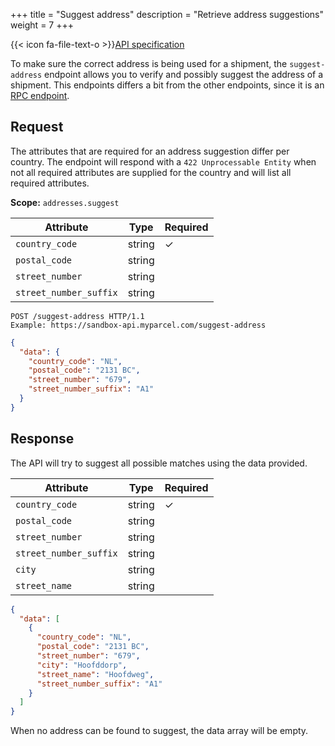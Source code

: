 +++
title = "Suggest address"
description = "Retrieve address suggestions"
weight = 7
+++

{{< icon fa-file-text-o >}}[API specification](https://docs.myparcel.com/api-specification#/RPC/post_suggest_address)

To make sure the correct address is being used for a shipment, the `suggest-address` endpoint allows you to verify and possibly suggest the address of a shipment. This endpoints differs a bit from the other endpoints, since it is an [RPC endpoint](/api/rpc-endpoints).

## Request

The attributes that are required for an address suggestion differ per country. The endpoint will respond with a `422 Unprocessable Entity` when not all required attributes are supplied for the country and will list all required attributes.

**Scope:** `addresses.suggest`

| Attribute              | Type   | Required |
|------------------------|--------|----------|
| `country_code`         | string | ✓        |
| `postal_code`          | string |          |
| `street_number`        | string |          |
| `street_number_suffix` | string |          |

```http
POST /suggest-address HTTP/1.1
Example: https://sandbox-api.myparcel.com/suggest-address
```

```json
{
  "data": {
    "country_code": "NL",
    "postal_code": "2131 BC",
    "street_number": "679",
    "street_number_suffix": "A1"
  }
}
```

## Response

The API will try to suggest all possible matches using the data provided.

| Attribute              | Type   | Required |
|------------------------|--------|----------|
| `country_code`         | string | ✓        |
| `postal_code`          | string |          |
| `street_number`        | string |          |
| `street_number_suffix` | string |          |
| `city`                 | string |          |
| `street_name`          | string |          |

```json
{
  "data": [
    {
      "country_code": "NL",
      "postal_code": "2131 BC",
      "street_number": "679",
      "city": "Hoofddorp",
      "street_name": "Hoofdweg",
      "street_number_suffix": "A1"
    }
  ]
}
```

When no address can be found to suggest, the data array will be empty.

